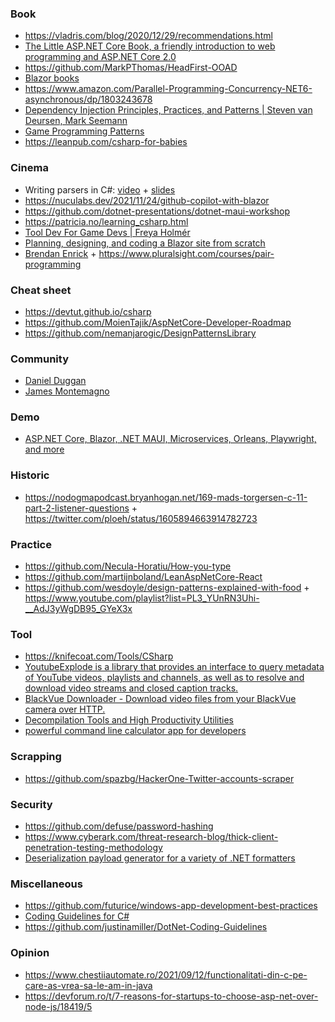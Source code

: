 ### Book

- https://vladris.com/blog/2020/12/29/recommendations.html
- [The Little ASP.NET Core Book, a friendly introduction to web programming and ASP.NET Core 2.0](https://github.com/nbarbettini/little-aspnetcore-book)
- https://github.com/MarkPThomas/HeadFirst-OOAD
- [Blazor books](https://twitter.com/Telerik/status/1560302174470553602)
- https://www.amazon.com/Parallel-Programming-Concurrency-NET6-asynchronous/dp/1803243678
- [Dependency Injection Principles, Practices, and Patterns | Steven van Deursen, Mark Seemann ](https://twitter.com/DrewTheDev1/status/1565010009217531909)
- [Game Programming Patterns](https://github.com/Habrador/Unity-Programming-Patterns)
- https://leanpub.com/csharp-for-babies

### Cinema

- Writing parsers in C#: [video](https://www.youtube.com/watch?v=_yz1DRNpmPo) + [slides](https://www.slideshare.net/AlexeyGolub/alexey-golub-writing-parsers-in-c-3shape-meetup)
- https://nuculabs.dev/2021/11/24/github-copilot-with-blazor
- https://github.com/dotnet-presentations/dotnet-maui-workshop
- https://patricia.no/learning_csharp.html
- [Tool Dev For Game Devs | Freya Holmér](https://www.youtube.com/playlist?list=PLImQaTpSAdsBKEkUvKxw6p0tpwl7ylw0d)
- [Planning, designing, and coding a Blazor site from scratch](https://www.youtube.com/playlist?list=PLVtyebq5FL-lC_Dmx1wsEoptYILITM4vI)
- [Brendan Enrick](https://www.youtube.com/c/DevChatter/playlists) + https://www.pluralsight.com/courses/pair-programming

### Cheat sheet 

- https://devtut.github.io/csharp
- https://github.com/MoienTajik/AspNetCore-Developer-Roadmap
- https://github.com/nemanjarogic/DesignPatternsLibrary

### Community

- [Daniel Duggan](https://www.patreon.com/_RastaMouse)
- [James Montemagno](https://www.youtube.com/c/JamesMontemagno/playlists)

### Demo 

- [ASP.NET Core, Blazor, .NET MAUI, Microservices, Orleans, Playwright, and more](https://github.com/microsoft/dotnet-podcasts)

### Historic 

- https://nodogmapodcast.bryanhogan.net/169-mads-torgersen-c-11-part-2-listener-questions + https://twitter.com/ploeh/status/1605894663914782723

### Practice

- https://github.com/Necula-Horatiu/How-you-type
- https://github.com/martijnboland/LeanAspNetCore-React
- https://github.com/wesdoyle/design-patterns-explained-with-food + https://www.youtube.com/playlist?list=PL3_YUnRN3Uhi-__AdJ3yWgDB95_GYeX3x


### Tool

- https://knifecoat.com/Tools/CSharp
- [YoutubeExplode is a library that provides an interface to query metadata of YouTube videos, playlists and channels, as well as to resolve and download video streams and closed caption tracks.](https://github.com/Tyrrrz/YoutubeExplode)
- [BlackVue Downloader - Download video files from your BlackVue camera over HTTP.](https://github.com/morrisonbrett/BlackVueDownloader)
- [Decompilation Tools and High Productivity Utilities](https://github.com/badamczewski/PowerUp)
- [powerful command line calculator app for developers](https://github.com/xoofx/kalk)

### Scrapping 

- https://github.com/spazbg/HackerOne-Twitter-accounts-scraper


### Security

- https://github.com/defuse/password-hashing
- https://www.cyberark.com/threat-research-blog/thick-client-penetration-testing-methodology
- [Deserialization payload generator for a variety of .NET formatters](https://github.com/pwntester/ysoserial.net)

### Miscellaneous

- https://github.com/futurice/windows-app-development-best-practices
- [Coding Guidelines for C#](https://github.com/justinamiller/Coding-Standards)
- https://github.com/justinamiller/DotNet-Coding-Guidelines

### Opinion

- https://www.chestiiautomate.ro/2021/09/12/functionalitati-din-c-pe-care-as-vrea-sa-le-am-in-java
- https://devforum.ro/t/7-reasons-for-startups-to-choose-asp-net-over-node-js/18419/5